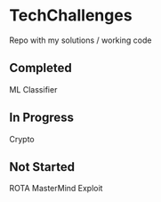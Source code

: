 # TechChallenges
Repo with my solutions / working code 

## Completed

ML Classifier


## In Progress

Crypto


## Not Started

ROTA
MasterMind
Exploit
